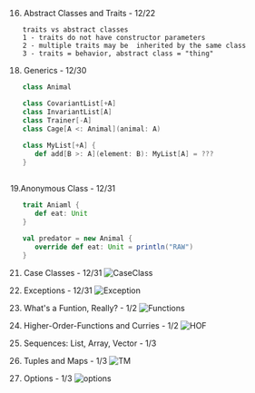 16. Abstract Classes and Traits - 12/22
```
   traits vs abstract classes
   1 - traits do not have constructor parameters
   2 - multiple traits may be  inherited by the same class
   3 - traits = behavior, abstract class = "thing"
```

18. Generics - 12/30
```Scala
   class Animal

   class CovariantList[+A]
   class InvariantList[A]
   class Trainer[-A]
   class Cage[A <: Animal](animal: A)
   
   class MyList[+A] {
      def add[B >: A](element: B): MyList[A] = ???
   }
   
```
19.Anonymous Class - 12/31
```Scala
   trait Aniaml {
      def eat: Unit
   }
   
   val predator = new Animal {
      override def eat: Unit = println("RAW")
   }
```


21. Case Classes - 12/31
![CaseClass](https://github.com/ZiminPark/TIL/blob/master/Scala/RockTheJVM/IMG_A94EEF25B52A-1.jpeg)

22. Exceptions - 12/31
![Exception](https://github.com/ZiminPark/TIL/blob/master/Scala/RockTheJVM/IMG_4699FF8F62D0-1.jpeg)

24. What's a Funtion, Really? - 1/2
![Functions](https://github.com/ZiminPark/TIL/blob/master/Scala/RockTheJVM/IMG_E00BFFB7FF71-1.jpeg)

26. Higher-Order-Functions and Curries - 1/2
![HOF](https://github.com/ZiminPark/TIL/blob/master/Scala/RockTheJVM/IMG_E00BFFB7FF71-1.jpeg)

30. Sequences: List, Array, Vector - 1/3
31. Tuples and Maps - 1/3
![TM](https://github.com/ZiminPark/TIL/blob/master/Scala/RockTheJVM/tuple_map.jpeg)

32. Options - 1/3
![options](https://github.com/ZiminPark/TIL/blob/master/Scala/RockTheJVM/option.jpeg)
